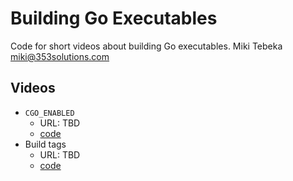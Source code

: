 # Building Go Executables

Code for short videos about building Go executables.
Miki Tebeka <miki@353solutions.com>


## Videos

- `CGO_ENABLED`
    - URL: TBD
    - [code](./cgo)
- Build tags
    - URL: TBD
    - [code](./build-tags/)
